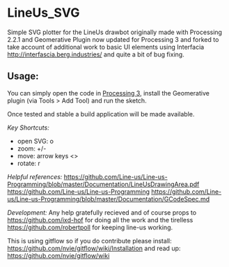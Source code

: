 # LineUs_SVG
Simple SVG plotter for the LineUs drawbot originally made with Processing 2.2.1 and Geomerative Plugin now updated for Processing 3 and forked to take account of additional work to basic UI elements using Interfacia http://interfascia.berg.industries/ and quite a bit of bug fixing.

## Usage:
You can simply open the code in [Processing 3](https://processing.org/download/), install the Geomerative plugin (via Tools > Add Tool) and run the sketch.

Once tested and stable a build application will be made available.

_Key Shortcuts:_
* open SVG: o
* zoom: +/-
* move: arrow keys <>
* rotate: r

_Helpful references:_
https://github.com/Line-us/Line-us-Programming/blob/master/Documentation/LineUsDrawingArea.pdf
https://github.com/Line-us/Line-us-Programming
https://github.com/Line-us/Line-us-Programming/blob/master/Documentation/GCodeSpec.md

_Development:_
Any help gratefully recieved and of course props to https://github.com/ixd-hof for doing all the work and the tirelless https://github.com/robertpoll for keeping line-us working.

This is using gitflow so if you do contribute please install: https://github.com/nvie/gitflow/wiki/Installation and read up: https://github.com/nvie/gitflow/wiki

